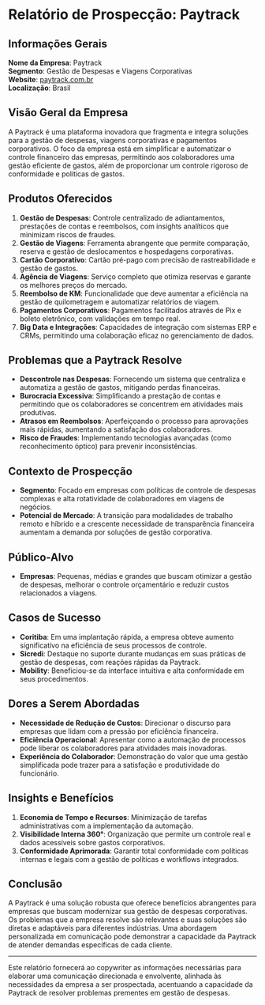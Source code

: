 # Relatório de Prospecção: Paytrack

## Informações Gerais
**Nome da Empresa**: Paytrack  
**Segmento**: Gestão de Despesas e Viagens Corporativas  
**Website**: [paytrack.com.br](https://paytrack.com.br)  
**Localização**: Brasil

## Visão Geral da Empresa
A Paytrack é uma plataforma inovadora que fragmenta e integra soluções para a gestão de despesas, viagens corporativas e pagamentos corporativos. O foco da empresa está em simplificar e automatizar o controle financeiro das empresas, permitindo aos colaboradores uma gestão eficiente de gastos, além de proporcionar um controle rigoroso de conformidade e políticas de gastos.

## Produtos Oferecidos
1. **Gestão de Despesas**: Controle centralizado de adiantamentos, prestações de contas e reembolsos, com insights analíticos que minimizam riscos de fraudes.
2. **Gestão de Viagens**: Ferramenta abrangente que permite comparação, reserva e gestão de deslocamentos e hospedagens corporativas.
3. **Cartão Corporativo**: Cartão pré-pago com precisão de rastreabilidade e gestão de gastos.
4. **Agência de Viagens**: Serviço completo que otimiza reservas e garante os melhores preços do mercado.
5. **Reembolso de KM**: Funcionalidade que deve aumentar a eficiência na gestão de quilometragem e automatizar relatórios de viagem.
6. **Pagamentos Corporativos**: Pagamentos facilitados através de Pix e boleto eletrônico, com validações em tempo real.
7. **Big Data e Integrações**: Capacidades de integração com sistemas ERP e CRMs, permitindo uma colaboração eficaz no gerenciamento de dados.

## Problemas que a Paytrack Resolve
- **Descontrole nas Despesas**: Fornecendo um sistema que centraliza e automatiza a gestão de gastos, mitigando perdas financeiras.
- **Burocracia Excessiva**: Simplificando a prestação de contas e permitindo que os colaboradores se concentrem em atividades mais produtivas.
- **Atrasos em Reembolsos**: Aperfeiçoando o processo para aprovações mais rápidas, aumentando a satisfação dos colaboradores.
- **Risco de Fraudes**: Implementando tecnologias avançadas (como reconhecimento óptico) para prevenir inconsistências.

## Contexto de Prospecção
- **Segmento**: Focado em empresas com políticas de controle de despesas complexas e alta rotatividade de colaboradores em viagens de negócios.
- **Potencial de Mercado**: A transição para modalidades de trabalho remoto e híbrido e a crescente necessidade de transparência financeira aumentam a demanda por soluções de gestão corporativa.

## Público-Alvo
- **Empresas**: Pequenas, médias e grandes que buscam otimizar a gestão de despesas, melhorar o controle orçamentário e reduzir custos relacionados a viagens.

## Casos de Sucesso
- **Coritiba**: Em uma implantação rápida, a empresa obteve aumento significativo na eficiência de seus processos de controle.
- **Sicredi**: Destaque no suporte durante mudanças em suas práticas de gestão de despesas, com reações rápidas da Paytrack.
- **Mobility**: Beneficiou-se da interface intuitiva e alta conformidade em seus procedimentos.

## Dores a Serem Abordadas
- **Necessidade de Redução de Custos**: Direcionar o discurso para empresas que lidam com a pressão por eficiência financeira.
- **Eficiência Operacional**: Apresentar como a automação de processos pode liberar os colaboradores para atividades mais inovadoras.
- **Experiência do Colaborador**: Demonstração do valor que uma gestão simplificada pode trazer para a satisfação e produtividade do funcionário.

## Insights e Benefícios
1. **Economia de Tempo e Recursos**: Minimização de tarefas administrativas com a implementação da automação.
2. **Visibilidade Interna 360°**: Organização que permite um controle real e dados acessíveis sobre gastos corporativos.
3. **Conformidade Aprimorada**: Garantir total conformidade com políticas internas e legais com a gestão de políticas e workflows integrados.

## Conclusão
A Paytrack é uma solução robusta que oferece benefícios abrangentes para empresas que buscam modernizar sua gestão de despesas corporativas. Os problemas que a empresa resolve são relevantes e suas soluções são diretas e adaptáveis para diferentes indústrias. Uma abordagem personalizada em comunicação pode demonstrar a capacidade da Paytrack de atender demandas específicas de cada cliente.

---

Este relatório fornecerá ao copywriter as informações necessárias para elaborar uma comunicação direcionada e envolvente, alinhada às necessidades da empresa a ser prospectada, acentuando a capacidade da Paytrack de resolver problemas prementes em gestão de despesas.